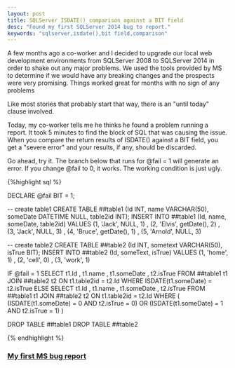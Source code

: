 ```yaml
---
layout: post
title: SQLServer ISDATE() comparison against a BIT field
desc: "Found my first SQLServer 2014 bug to report."
keywords: "sqlserver,isdate(),bit field,comparison"
---
```


A few months ago a co-worker and I decided to upgrade our local web development environments from SQLServer 2008 to SQLServer 2014 in order to shake out any major problems.  We used the tools provided by MS to determine if we would have any breaking changes and the prospects were very promising.  Things worked great for months with no sign of any problems

Like most stories that probably start that way, there is an "until today" clause involved.

Today, my co-worker tells me he thinks he found a problem running a report.  It took 5 minutes to find the block of SQL that was causing the issue.  When you compare the return results of ISDATE() against a BIT field, you get a "severe error" and your results, if any, should be discarded.

Go ahead, try it.  The branch below that runs for @fail = 1 will generate an error.  If you change @fail to 0, it works.  The working condition is just ugly.

{%highlight sql %}

DECLARE @fail BIT = 1;

-- create table1
CREATE TABLE ##table1 (Id INT, name VARCHAR(50), someDate DATETIME NULL, table2id INT);
INSERT INTO ##table1 (Id, name, someDate, table2id)
VALUES
        (1, 'Jack', NULL, 1)
        , (2, 'Elvis', getDate(), 2)
        , (3, 'Jack', NULL, 3)
        , (4, 'Bruce', getDate(), 1)
        , (5, 'Arnold', NULL, 3)
 
-- create table2
CREATE TABLE ##table2 (Id INT, sometext VARCHAR(50), isTrue BIT);
INSERT INTO ##table2 (Id, someText, isTrue)
VALUES
        (1, 'home', 1)
        , (2, 'cell', 0)
        , (3, 'work', 1)

IF @fail = 1
	SELECT 
		  t1.Id
		, t1.name
		, t1.someDate
		, t2.isTrue
	FROM ##table1 t1 
		JOIN ##table2 t2 ON t1.table2id = t2.Id
	WHERE ISDATE(t1.someDate) = t2.isTrue
ELSE
	SELECT 
		  t1.Id
		, t1.name
		, t1.someDate
		, t2.isTrue
	FROM ##table1 t1 
		JOIN ##table2 t2 ON t1.table2id = t2.Id
	WHERE (
		(ISDATE(t1.someDate) = 0 AND t2.isTrue = 0)
		OR
		(ISDATE(t1.someDate) = 1 AND t2.isTrue = 1)
	)

DROP TABLE ##table1
DROP TABLE ##table2

{% endhighlight %}

### [My first MS bug report](https://connect.microsoft.com/SQLServer/feedback/details/1221207)
